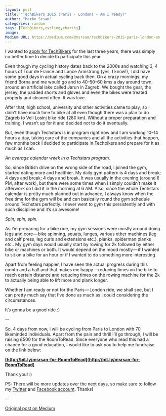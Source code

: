 ```yaml
---
layout: post
title: "TechBikers 2015 (Paris - London) - Am I ready?"
author: "Marko Srsan"
categories: random
tags: [TechBikers,cycling,charity]
image: 
Medium URL: https://medium.com/@msrsan/techbikers-2015-paris-london-am-i-ready-e2b0c09fc14
---
```

I wanted to [apply for TechBikers](https://medium.com/@msrsan/techbikers-2015-paris-london-turning-the-tide-on-illiteracy-18474d7c979b) for the last three years, there was simply no better time to decide to participate this year.

Even though my cycling history dates back to the 2000s and watching 3, 4 hours of Tour de France and Lance Armstrong (yes, I know!), I did have some good days in actual cycling back then. On a crazy mornings, my friend Borna and me would go and to 40–50–60 kms a day around town, around an artificial lake called Jarun in Zagreb. We bought the gear, the jersey, the padded shorts and gloves and even the bikes were treated properly and cleaned often. It was love.

After that, high school, university and other activities came to play, so I didn’t have much time to bike at all even though there was a plan to do Zagreb to Veli Losinj bike ride (280 km). Without a proper preparation and training, I wasn’t up for it and decided not to do it eventually.

But, even though Techstars is in program right now and I am working 10–14 hours a day, taking care of the companies and all the activities that happen, few months back I decided to participate in Techbikers and prepare for it as much as I can.

*An average calendar week in a Techstars program.*

So, since British drive on the wrong side of the road, I joined the gym, started eating more and healthier. My daily gym pattern is 4 days and break; 4 days and break; 4 days and break. It was usually in the evening (around 8 PM, after work), but there were some times when I simply couldn’t make it afterwork so I did it in the morning at 6 AM. Also, since the whole Techstars calendar is pretty much planned out in advance, I always know when the free time for the gym will be and can basically round the gym schedule around Techstars perfectly. I never went to gym this persistently and with such discipline and it’s so awesome!

*Spin, spin, spin.*

As I’m preparing for a bike ride, my gym sessions were mostly around doing legs and core — bike spinning, squats, lunges, various other machines (leg and calf press, leg curls and extensions etc.), planks, spiderman planks etc.. My gym days would usually start by rowing for 2k followed by either bike or machines or both. It would depend on the mood mostly — if I wanted to sit on a bike for an hour or if I wanted to do something more interesting.

Apart from feeling happier, I have seen the actual progress during this month and a half and that makes me happy — reducing times on the bike to reach certain distance and reducing times on the rowing machine for the 2k to actually being able to lift more and plank longer.

Whether I am ready or not for the Paris — London ride, we shall see, but I can pretty much say that I’ve done as much as I could considering the circumstances.

It’s gonna be a good ride :)

--

So, 4 days from now, I will be cycling from Paris to London with 70 likeminded individuals. Apart from the pain and thrill I’ll go through, I will be raising £500 for the RoomToRead. Since everyone who read this had a chance for a good education, I would like to ask you to help me fundraise on the link below:

**[http://bit.ly/msrsan-for-RoomToRead](http://bit.ly/msrsan-for-RoomToRead)**

Thank you! :)

PS: There will be more updates over the next days, so make sure to follow my [Twitter](http://www.twitter.com/msrsan) and [Facebook account](http://www.facebook.com/msrsan). Thanks!

--

[Original post on Medium](https://medium.com/@msrsan/techbikers-2015-paris-london-am-i-ready-e2b0c09fc14)